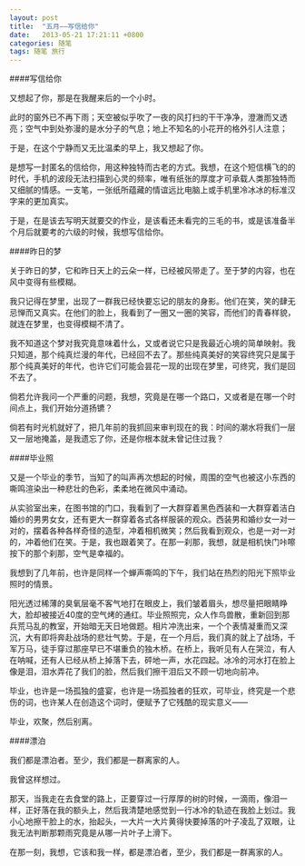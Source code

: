 ```yaml
---
layout: post
title:  "五月——写信给你"
date:   2013-05-21 17:21:11 +0800
categories: 随笔
tags: 随笔 旅行
---
```


####写信给你

又想起了你，那是在我醒来后的一个小时。

此时的窗外已不再下雨；天空被似乎吹了一夜的风打扫的干干净净，澄澈而又透亮；空气中到处弥漫的是水分子的气息；地上不知名的小花开的格外引人注意；

于是，在这个宁静而又无比温柔的早上，我又想起了你。

是想写一封匿名的信给你，用这种独特而古老的方式。我想，在这个短信横飞的的时代，手机的波段无法扫描到心灵的频率，唯有纸张的厚度才可承载人类那独特而又细腻的情感。一支笔，一张纸所蕴藏的情谊远比电脑上或手机里冷冰冰的标准汉字来的更加真实。

于是，在是该去写明天就要交的作业，是该看还未看完的三毛的书，或是该准备半个月后就要考的六级的时候，我想写信给你。

####昨日的梦

关于昨日的梦，它和昨日天上的云朵一样，已经被风带走了。至于梦的内容，也在风中变得有些模糊。

我只记得在梦里，出现了一群我已经快要忘记的朋友的身影。他们在笑，笑的肆无忌惮而又真实。在他们的脸上，我看到了一圈又一圈的笑容，而他们的青春样貌，就连在梦里，也变得模糊不清了。

我不知道这个梦对我究竟意味着什么，又或者说它只是我最近心境的简单映射。我只知道，那个纯真烂漫的年代，已经回不去了。那些纯真美好的笑容终究只是属于那个纯真美好的年代，也许它们可能会昙花一现的出现在梦里，可终究，我们是回不去了。

倘若允许我问一个严重的问题，我想，究竟是在哪一个路口，又或者是在哪一个时间点上，我们开始分道扬镳？

倘若有时光机就好了，把几年前的我抓回来审判现在的我：时间的潮水将我们一层又一层地掩盖，是我遗忘了你，还是你根本就未曾记住过我？

####毕业照

又是一个毕业的季节，当知了的叫声再次想起的时候，周围的空气也被这小东西的嘶鸣渲染出一种悲壮的色彩，柔柔地在微风中涌动。

从实验室出来，在图书馆的门口，我看到了一大群穿着黑色西装和一大群穿着洁白婚纱的男男女女，还有更大一群穿着各式各样服装的观众。西装男和婚纱女一对一对的，摆着各种各样奇怪的造型，冲着相机微笑；然后我看到观众，也是一对一对的，冲着他们在笑。于是，我也跟着笑了。在那一刹那，我想，就是相机快门咔嚓按下的那个刹那，空气是幸福的。

我想到了几年前，也许是同样一个蝉声嘶鸣的下午，我们站在热烈的阳光下照毕业照时的情景。

阳光透过稀薄的臭氧层毫不客气地打在眼皮上，我们皱着眉头，想尽量把眼睛睁大，脸却被接近40度的空气烤的通红。毕业照照完，众人作鸟兽散，重新回到那兵荒马乱的教室，开始暗无天日地做题。相片冲洗出来，一个个表情凝重而又深沉，大有即将奔赴战场的悲壮气势。于是，在一个月后，我们真的就上了战场，千军万马，徒手穿过那座早已不堪重负的独木桥。在桥上，我听见有人在哭泣，有人在呐喊，还有人已经从桥上掉落下去，砰地一声，水花四起。冰冷的河水打在脸上像是泪，泪水弄花了我们的脸，然后我们擦干泪后又不顾一切地向前冲。

毕业，也许是一场孤独的盛宴，也许是一场孤独者的狂欢，可毕业，终究是一个悲伤的词，也许某人在创造这个词时，便赋予了它残酷的现实意义——

毕业，欢聚，然后别离。

####漂泊

我们都是漂泊者。至少，我们都是一群离家的人。

我曾这样想过。

那天，当我走在去食堂的路上，正要穿过一行厚厚的树的时候，一滴雨，像泪一样，正好落在我的额头上，然后我清楚地感觉到一行冰冷的轨迹在我脸上划过。我小心地擦干脸上的水，抬起头，一大片一大片黄得快要掉落的叶子凌乱了双眼，让我无法判断那颗雨究竟是从哪一片叶子上滑下。

在那一刻，我想，它该和我一样，都是漂泊者，至少，我们都是一群离家的人。